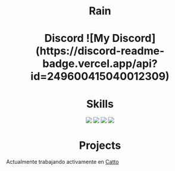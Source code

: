 <h1 align="center">
  <b>Rain</b>
</h1>
<h1 align="center">
  <b>Discord</b>
  <b>![My Discord](https://discord-readme-badge.vercel.app/api?id=249600415040012309)</b>
</h1>

<h1 align="center">
  <b>Skills</b>
</h1>
<p>
<div align="center">
  <img src="https://img.shields.io/badge/-Python-98b982?style=for-the-badge&logo=python&logoColor=98b982&labelColor=282828">
  <img src="https://img.shields.io/badge/JavaScript-323330?style=for-the-badge&logo=javascript&logoColor=282828">
  <img src="https://img.shields.io/badge/TypeScript-007ACC?style=for-the-badge&logo=typescript&logoColor=282828">
  <img src="https://img.shields.io/badge/MySQL-007ACC?style=for-the-badge&logo=mysql&logoColor=282828">
</div>
</p>

<h1 align="center">
  <b>Projects</b>
</h1>

Actualmente trabajando activamente en [Catto](https://github.com/CattoBot)
